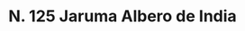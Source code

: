 ---
title: "N. 125 Jaruma Albero de India"
permalink: "/edition/plant125/"
plant-name: "N. 125"
plant-number: "125"
plant-xml: "/assets/xml/plant125.xml"
plant-img1: "/assets/img/plant125_verso.jpg"
plant-img2: "/assets/img/plant125.jpg"
plant-title: "N. 125 Jaruma Albero de India"
plant-wfo-link: ""
plant-kew-link: ""
plant-taxon-content: ""
layout: single-xml
---